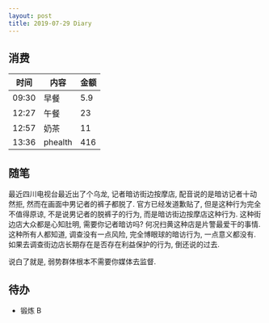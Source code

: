 ```yaml
---
layout: post
title: 2019-07-29 Diary
---
```


## 消费

| 时间 | 内容 | 金额 |
| - | - | - |
| 09:30 | 早餐 | 5.9 |
| 12:27 | 午餐 | 23 |
| 12:57 | 奶茶 | 11 |
| 13:36 | phealth | 416 |

## 随笔

最近四川电视台最近出了个乌龙, 记者暗访街边按摩店, 配音说的是暗访记者十动然拒,
然而在画面中男记者的裤子都脱了. 官方已经发道歉贴了, 但是这种行为完全不值得原谅,
不是说男记者的脱裤子的行为, 而是暗访街边按摩店这种行为. 这种街边店大众都是心知肚明,
需要你记者暗访吗? 何况扫黄这种店是片警最爱干的事情. 这种所有人都知道, 调查没有一点风险, 完全博眼球的暗访行为,
一点意义都没有. 如果去调查街边店长期存在是否存在利益保护的行为, 倒还说的过去.

说白了就是, 弱势群体根本不需要你媒体去监督.

## 待办

- 锻炼 B
